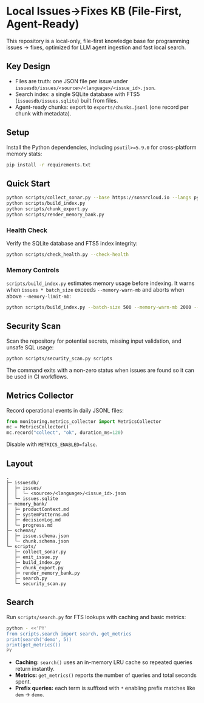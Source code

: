 # Local Issues→Fixes KB (File-First, Agent-Ready)

This repository is a local-only, file-first knowledge base for programming issues → fixes, optimized for LLM agent ingestion and fast local search.

## Key Design
- Files are truth: one JSON file per issue under `issuesdb/issues/<source>/<language>/<issue_id>.json`.
- Search index: a single SQLite database with FTS5 (`issuesdb/issues.sqlite`) built from files.
- Agent-ready chunks: export to `exports/chunks.jsonl` (one record per chunk with metadata).

## Setup
Install the Python dependencies, including `psutil>=5.9.0` for cross-platform memory stats:

```bash
pip install -r requirements.txt
```

## Quick Start
```bash
python scripts/collect_sonar.py --base https://sonarcloud.io --langs py --limit 200
python scripts/build_index.py
python scripts/chunk_export.py
python scripts/render_memory_bank.py
```

### Health Check

Verify the SQLite database and FTS5 index integrity:

```bash
python scripts/check_health.py --check-health
```

### Memory Controls

`scripts/build_index.py` estimates memory usage before indexing. It warns when
`issues * batch_size` exceeds `--memory-warn-mb` and aborts when above
`--memory-limit-mb`:

```bash
python scripts/build_index.py --batch-size 500 --memory-warn-mb 2000 --memory-limit-mb 4000
```

## Security Scan

Scan the repository for potential secrets, missing input validation, and unsafe SQL usage:

```bash
python scripts/security_scan.py scripts
```

The command exits with a non-zero status when issues are found so it can be used in CI workflows.

## Metrics Collector

Record operational events in daily JSONL files:

```python
from monitoring.metrics_collector import MetricsCollector
mc = MetricsCollector()
mc.record("collect", "ok", duration_ms=120)
```

Disable with `METRICS_ENABLED=false`.

## Layout
```
.
├─ issuesdb/
│  ├─ issues/
│  │  └─ <source>/<language>/<issue_id>.json
│  └─ issues.sqlite
├─ memory_bank/
│  ├─ productContext.md
│  ├─ systemPatterns.md
│  ├─ decisionLog.md
│  └─ progress.md
├─ schemas/
│  ├─ issue.schema.json
│  └─ chunk.schema.json
└─ scripts/
   ├─ collect_sonar.py
   ├─ emit_issue.py
   ├─ build_index.py
   ├─ chunk_export.py
   ├─ render_memory_bank.py
   ├─ search.py
   └─ security_scan.py
```

## Search

Run `scripts/search.py` for FTS lookups with caching and basic metrics:

```bash
python - <<'PY'
from scripts.search import search, get_metrics
print(search('demo', 5))
print(get_metrics())
PY
```

- **Caching:** `search()` uses an in-memory LRU cache so repeated queries return instantly.
- **Metrics:** `get_metrics()` reports the number of queries and total seconds spent.
- **Prefix queries:** each term is suffixed with `*` enabling prefix matches like `dem` → `demo`.
